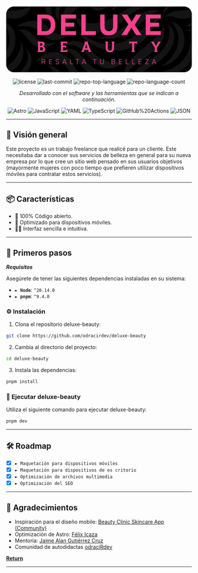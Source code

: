 <p align="center">
  <img src="./public/images/banner-repo.webp" />
</p>
<p align="center">
	<img src="https://img.shields.io/github/license/odracirdev/deluxe-beauty?style=flat&color=0080ff" alt="license">
	<img src="https://img.shields.io/github/last-commit/odracirdev/deluxe-beauty?style=flat&logo=git&logoColor=white&color=0080ff" alt="last-commit">
	<img src="https://img.shields.io/github/languages/top/odracirdev/deluxe-beauty?style=flat&color=0080ff" alt="repo-top-language">
	<img src="https://img.shields.io/github/languages/count/odracirdev/deluxe-beauty?style=flat&color=0080ff" alt="repo-language-count">
<p>
<p align="center">
		<em>Desarrollado con el software y las herramientas que se indican a continuación.</em>
</p>
<p align="center">
	<img src="https://img.shields.io/badge/Astro-FF5D01.svg?style=flat&logo=Astro&logoColor=white" alt="Astro">
	<img src="https://img.shields.io/badge/JavaScript-F7DF1E.svg?style=flat&logo=JavaScript&logoColor=black" alt="JavaScript">
	<img src="https://img.shields.io/badge/YAML-CB171E.svg?style=flat&logo=YAML&logoColor=white" alt="YAML">
	<img src="https://img.shields.io/badge/TypeScript-3178C6.svg?style=flat&logo=TypeScript&logoColor=white" alt="TypeScript">
	<img src="https://img.shields.io/badge/GitHub%20Actions-2088FF.svg?style=flat&logo=GitHub-Actions&logoColor=white" alt="GitHub%20Actions">
	<img src="https://img.shields.io/badge/JSON-000000.svg?style=flat&logo=JSON&logoColor=white" alt="JSON">
</p>
<hr>

## 📍 Visión general

Este proyecto es un trabajo freelance que realicé para un cliente. Este necesitaba dar a conocer sus servicios de belleza en general para su nueva empresa por lo que cree un sitio web pensado en sus usuarios objetivos (mayormente mujeres con poco tiempo que prefieren utilizar dispositivos móviles para contratar estos servicios).

---

## 📦 Características

- 🍻 100% Código abierto.
- 📱 Optimizado para dispositivos móviles.
- 👌🏻 Interfaz sencilla e intuitiva.

---

## 🚀 Primeros pasos

**_Requisitos_**

Asegúrete de tener las siguientes dependencias instaladas en su sistema:

- **<code>► Node</code>**: `^20.14.0`
- **<code>► pnpm</code>**: `^9.4.0`

### ⚙️ Instalación

1. Clona el repositorio deluxe-beauty:

```sh
git clone https://github.com/odracirdev/deluxe-beauty
```

2. Cambia al directorio del proyecto:

```sh
cd deluxe-beauty
```

3. Instala las dependencias:

```sh
pnpm install
```

### 🤖 Ejecutar deluxe-beauty

Utiliza el siguiente comando para ejecutar deluxe-beauty:

```sh
pnpm dev
```

---

## 🛠 Roadmap

- [x] `► Maquetación para dispositivos móviles`
- [x] `► Maquetación para dispositivos de es critorio`
- [x] `► Optimización de archivos multimedia`
- [x] `► Optimización del SEO`

---

## 👏 Agradecimientos

- Inspiración para el diseño mobile: [Beauty Clinic Skincare App (Community)](<https://www.figma.com/design/CEamJD6KYaHDoz8HCr6VZL/Beauty-Clinic-Skincare-App-(Community)?node-id=0-1&t=4gV1SgOnFYN2Dife-0>)
- Optimización de Astro: [Félix Icaza](https://github.com/felixicaza)
- Mentoría: [Jaime Alan Gutiérrez Cruz](https://github.com/jagcruz)
- Comunidad de autodidactas [odraciRdev](https://twitch.tv/odracirdev)

[**Return**](#-enlaces-rapidos)

---
